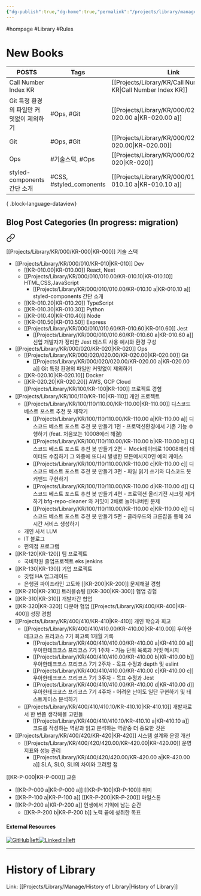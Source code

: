 ```yaml
---
{"dg-publish":true,"dg-home":true,"permalink":"/projects/library/manage/hompage/","tags":["gardenEntry"],"dgPassFrontmatter":true,"noteIcon":"0","created":"2023-12-20T12:21:00.425+09:00","updated":"2024-11-25T15:16:28.247+09:00"}
---
```


#hompage #Library #Rules
# New Books

| POSTS                    | Tags                    | Link                                                                  |
| ------------------------ | ----------------------- | --------------------------------------------------------------------- |
| Call Number Index KR     |                         | [[Projects/Library/KR/Call Number Index KR\|Call Number Index KR]] |
| Git 특정 환경의 파일만 커밋없이 제외하기 | #Ops, #Git              | [[Projects/Library/KR/000/020/020.00/KR-020.00 a\|KR-020.00 a]]    |
| Git                      | #Ops, #Git              | [[Projects/Library/KR/000/020/020.00/KR-020.00\|KR-020.00]]        |
| Ops                      | #기술스택, #Ops             | [[Projects/Library/KR/000/020/KR-020\|KR-020]]                     |
| styled-components 간단 소개  | #CSS, #styled_comonents | [[Projects/Library/KR/000/010/010.00/KR-010.10 a\|KR-010.10 a]]    |

{ .block-language-dataview}

## Blog Post Categories (In progress: migration)

<div class="transclusion internal-embed is-loaded"><a class="markdown-embed-link" href="/projects/library/kr/call-number-index-kr/" aria-label="Open link"><svg xmlns="http://www.w3.org/2000/svg" width="24" height="24" viewBox="0 0 24 24" fill="none" stroke="currentColor" stroke-width="2" stroke-linecap="round" stroke-linejoin="round" class="svg-icon lucide-link"><path d="M10 13a5 5 0 0 0 7.54.54l3-3a5 5 0 0 0-7.07-7.07l-1.72 1.71"></path><path d="M14 11a5 5 0 0 0-7.54-.54l-3 3a5 5 0 0 0 7.07 7.07l1.71-1.71"></path></svg></a><div class="markdown-embed">




[[Projects/Library/KR/000/KR-000\|KR-000]] 기술 스택
- [[Projects/Library/KR/000/010/KR-010\|KR-010]] Dev
	- [[KR-010.00\|KR-010.00]] React, Next
	- [[Projects/Library/KR/000/010/010.00/KR-010.10\|KR-010.10]] HTML,CSS,JavaScript
		- [[Projects/Library/KR/000/010/010.00/KR-010.10 a\|KR-010.10 a]] styled-components 간단 소개
	- [[KR-010.20\|KR-010.20]] TypeScript
	- [[KR-010.30\|KR-010.30]] Python
	- [[KR-010.40\|KR-010.40]] Node
	- [[KR-010.50\|KR-010.50]] Express
	- [[Projects/Library/KR/000/010/010.60/KR-010.60\|KR-010.60]] Jest
		- [[Projects/Library/KR/000/010/010.60/KR-010.60 a\|KR-010.60 a]] 신입 개발자가 정리한 Jest 테스트 사용 예시와 환경 구성
- [[Projects/Library/KR/000/020/KR-020\|KR-020]] Ops
	- [[Projects/Library/KR/000/020/020.00/KR-020.00\|KR-020.00]] Git
		- [[Projects/Library/KR/000/020/020.00/KR-020.00 a\|KR-020.00 a]] Git 특정 환경의 파일만 커밋없이 제외하기
	- [[KR-020.10\|KR-020.10]] Docker
	- [[KR-020.20\|KR-020.20]] AWS, GCP Cloud
[[Projects/Library/KR/100/KR-100\|KR-100]] 프로젝트 경험
- [[Projects/Library/KR/100/110/KR-110\|KR-110]] 개인 프로젝트 
	- [[Projects/Library/KR/100/110/110.00/KR-110.00\|KR-110.00]] 디스코드 베스트 포스트 추천 봇 제작기
		- [[Projects/Library/KR/100/110/110.00/KR-110.00 a\|KR-110.00 a]] 디스코드 베스트 포스트 추천 봇 만들기 1편 - 프로덕션환경에서 기존 기능 수행하기 (feat. 처음보는 10008에러 해결)
		- [[Projects/Library/KR/100/110/110.00/KR-110.00 b\|KR-110.00 b]] 디스코드 베스트 포스트 추천 봇 만들기 2편 -  Mock데이터로 10008에러 데이터도 수집하기 그 와중에 또다시 발생한 모든메시지0인 예외 케이스
		- [[Projects/Library/KR/100/110/110.00/KR-110.00 c\|KR-110.00 c]] 디스코드 베스트 포스트 추천 봇 만들기 3편 - 파일 읽기 쓰기와 디스코드 봇 커맨드 구현하기
		- [[Projects/Library/KR/100/110/110.00/KR-110.00 d\|KR-110.00 d]] 디스코드 베스트 포스트 추천 봇 만들기 4편 - 프로덕션 올리기전 시크릿 제거하기 bfg-repo-cleaner 와 커밋이 2배로 늘어나버린 문제
		- [[Projects/Library/KR/100/110/110.00/KR-110.00 e\|KR-110.00 e]] 디스코드 베스트 포스트 추천 봇 만들기 5편 - 클라우드와 크론잡을 통해 24시간 서비스 생성하기
	- 개인 사서 LLM
	- IT 블로그
	- 편의점 프로그램
- [[KR-120\|KR-120]] 팀 프로젝트
	- 국비학원 졸업프로젝트 eks jenkins
- [[KR-130\|KR-130]] 기업 프로젝트
	- 깃랩 HA 업그레이드
	- 은행권 파이프라인 고도화
[[KR-200\|KR-200]] 문제해결 경험
- [[KR-210\|KR-210]] 트러블슈팅
[[KR-300\|KR-300]] 협업 경험
- [[KR-310\|KR-310]] 개발자간 협업
- [[KR-320\|KR-320]] 다분야 협업
[[Projects/Library/KR/400/KR-400\|KR-400]] 성장 경험
- [[Projects/Library/KR/400/410/KR-410\|KR-410]] 개인 학습과 회고
	- [[Projects/Library/KR/400/410/410.00/KR-410.00\|KR-410.00]] 우아한테크코스 프리코스 7기 회고록 1개월 기록
		- [[Projects/Library/KR/400/410/410.00/KR-410.00 a\|KR-410.00 a]] 우아한테크코스 프리코스 7기 1주차 - 기능 단위 목록과 커밋 메시지
		- [[Projects/Library/KR/400/410/410.00/KR-410.00 b\|KR-410.00 b]] 우아한테크코스 프리코스 7기 2주차 - 목표 수정과 depth 및 eslint
		- [[Projects/Library/KR/400/410/410.00/KR-410.00 c\|KR-410.00 c]] 우아한테크코스 프리코스 7기 3주차 - 목표 수정과 Jest
		- [[Projects/Library/KR/400/410/410.00/KR-410.00 d\|KR-410.00 d]] 우아한테크코스 프리코스 7기 4주차 - 어려운 난이도 일단 구현하기 및 테스트케이스 분석하기
	- [[Projects/Library/KR/400/410/410.10/KR-410.10\|KR-410.10]] 개발자로서 한 번쯤 생각해볼 고민들
		- [[Projects/Library/KR/400/410/410.10/KR-410.10 a\|KR-410.10 a]] 코드를 작성하는 역량과 읽고 분석하는 역량중 더 중요한 것은
- [[Projects/Library/KR/400/420/KR-420\|KR-420]] 시스템 설계와 운영 개선
	- [[Projects/Library/KR/400/420/420.00/KR-420.00\|KR-420.00]] 운영 지표와 성능 관리
		- [[Projects/Library/KR/400/420/420.00/KR-420.00 a\|KR-420.00 a]] SLA, SLO, SLI의 차이와 고려할 점

[[KR-P-000\|KR-P-000]] 교훈
- [[KR-P-000 a\|KR-P-000 a]]
[[KR-P-100\|KR-P-100]] 취미
- [[KR-P-100 a\|KR-P-100 a]]
[[KR-P-200\|KR-P-200]] 마일스톤
- [[KR-P-200 a\|KR-P-200 a]] 인생에서 기억에 남는 순간
	- [[KR-P-200 b\|KR-P-200 b]] 노력 끝에 성취한 목표


</div></div>




#### External  Resources
[![GitHub|left](https://img.shields.io/badge/GitHub-100000?style=for-the-badge&logo=github&logoColor=white)](https://github.com/murphybread)[![LinkedIn|left](https://img.shields.io/badge/LinkedIn-0077B5?style=for-the-badge&logo=linkedin&logoColor=white)](https://www.linkedin.com/in/%EB%AF%BC%EC%B0%AC-%EA%B9%80-aba89a243)


---
# History of Library
Link:  [[Projects/Library/Manage/History of Library\|History of Library]]





